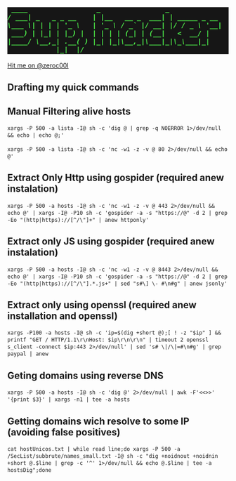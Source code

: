 <img src="https://github.com/bminossi/zerocool.cf/blob/gh-pages/sup.png?raw=true">

<a href="https://twitter.com/zeroc00I?ref_src=twsrc%5Etfw" class="twitter-follow-button" data-show-count="false">Hit me on @zeroc00I</a><script async src="https://platform.twitter.com/widgets.js" charset="utf-8"></script>

Drafting my quick commands
---
## Manual Filtering alive hosts
```
xargs -P 500 -a lista -I@ sh -c 'dig @ | grep -q NOERROR 1>/dev/null && echo | echo @;'

xargs -P 500 -a lista -I@ sh -c 'nc -w1 -z -v @ 80 2>/dev/null && echo @'
```
## Extract Only Http using gospider (required anew instalation)
```
xargs -P 500 -a hosts -I@ sh -c 'nc -w1 -z -v @ 443 2>/dev/null && echo @' | xargs -I@ -P10 sh -c 'gospider -a -s "https://@" -d 2 | grep -Eo "(http|https)://[^/\"]+" | anew httponly'
```
## Extract only JS using gospider (required anew instalation)
```
xargs -P 500 -a hosts -I@ sh -c 'nc -w1 -z -v @ 8443 2>/dev/null && echo @' | xargs -I@ -P10 sh -c 'gospider -a -s "https://@" -d 2 | grep -Eo "(http|https)://[^/\"].*.js+" | sed "s#\] \- #\n#g" | anew jsonly'
```
## Extract only using openssl (required anew installation and openssl)
```
xargs -P100 -a hosts -I@ sh -c 'ip=$(dig +short @);[ ! -z "$ip" ] && printf "GET / HTTP/1.1\r\nHost: $ip\r\n\r\n" | timeout 2 openssl s_client -connect $ip:443 2>/dev/null' | sed 's# \|/\|=#\n#g' | grep paypal | anew
```
## Geting domains using reverse DNS

```
xargs -P 500 -a hosts -I@ sh -c 'dig @' 2>/dev/null | awk -F'<<>>' '{print $3}' | xargs -n1 | tee -a hosts
```
## Getting domains wich resolve to some IP (avoiding false positives)

```
cat hostUnicos.txt | while read line;do xargs -P 500 -a /SecList/subbrute/names_small.txt -I@ sh -c "dig +noidnout +noidnin +short @.$line | grep -c '^' 1>/dev/null && echo @.$line | tee -a hostsDig";done
```
